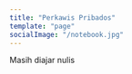 ```yaml
---
title: "Perkawis Pribados"
template: "page"
socialImage: "/notebook.jpg"
---
```


Masih diajar nulis
